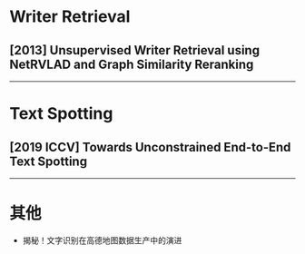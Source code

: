 # Writer Retrieval

## [2013] Unsupervised Writer Retrieval using NetRVLAD and Graph Similarity Reranking
----

# Text Spotting

## [2019 ICCV] Towards Unconstrained End-to-End Text Spotting
----

# 其他
- 揭秘！文字识别在高德地图数据生产中的演进
